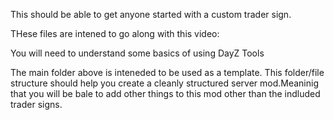 This should be able to get anyone started with a custom trader sign.

THese files are intened to go along with this video:

You will need to understand some basics of using DayZ Tools

The main folder above is inteneded to be used as a template. This folder/file structure should help you create a cleanly structured server mod.Meaninig that you will be bale to add other things to this mod other than the indluded trader signs.
